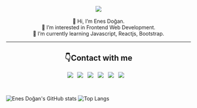 <div align="center"><img src="https://user-images.githubusercontent.com/86846812/179927695-ea8451e3-bd5a-46c2-8176-4d855a4d2a61.jpeg"/></div><br/>
<div align="center">
 👋 Hi, I’m Enes Doğan.<br>
 👀 I’m interested in Frontend Web Development.<br>
 🌱 I’m currently learning Javascript, Reactjs, Bootstrap.<br>
  </div>
<hr>
<h2 align="center">👇Contact with me</h2>
<p align="center">
  <a target="_blank"href="https://www.linkedin.com/in/doganenes/"><img src="https://img.shields.io/badge/linkedin-%230077B5.svg?&style=for-the-badge&logo=linkedin&logoColor=white" /></a>&nbsp;&nbsp;
  <a target="_blank"href="https://www.hackerrank.com/enesdgn"><img src="https://img.shields.io/badge/-Hackerrank-2EC866?style=for-the-badge&logo=HackerRank&logoColor=white"/></a>&nbsp;&nbsp;
  <a target="_blank"href="https://stackoverflow.com/users/16469814/enes-dogan"><img src="https://img.shields.io/badge/-Stackoverflow-FE7A16?style=for-the-badge&logo=stack-overflow&logoColor=white" /></a>&nbsp;&nbsp;
  <a target="_blank"href="https://codepen.io/enesdogan"><img src="https://img.shields.io/badge/CodePen-lightgray?style=for-the-badge&logo=codepen&logoColor=black" /></a>&nbsp;&nbsp;
  <a target="_blank"href="https://enesdogan99.medium.com/"><img src="https://img.shields.io/badge/Medium-12100E?style=for-the-badge&logo=medium&logoColor=white" /></a>&nbsp;&nbsp;
  <a href="mailto:enesdogandigital@gmail.com?subject=Hello%20Ileri,%20From%20Github"><img src="https://img.shields.io/badge/gmail-%23D14836.svg?&style=for-the-badge&logo=gmail&logoColor=white" /></a>&nbsp;&nbsp;&nbsp;&nbsp;
</p><br>


![Enes Doğan's GitHub stats](https://github-readme-stats.vercel.app/api?username=doganenes&theme=dark)
![Top Langs](https://github-readme-stats.vercel.app/api/top-langs/?username=doganenes&layout=compact&theme=dark)


<!---
doganenes/doganenes is a ✨ special ✨ repository because its `README.md` (this file) appears on your GitHub profile.
You can click the Preview link to take a look at your changes.
--->
